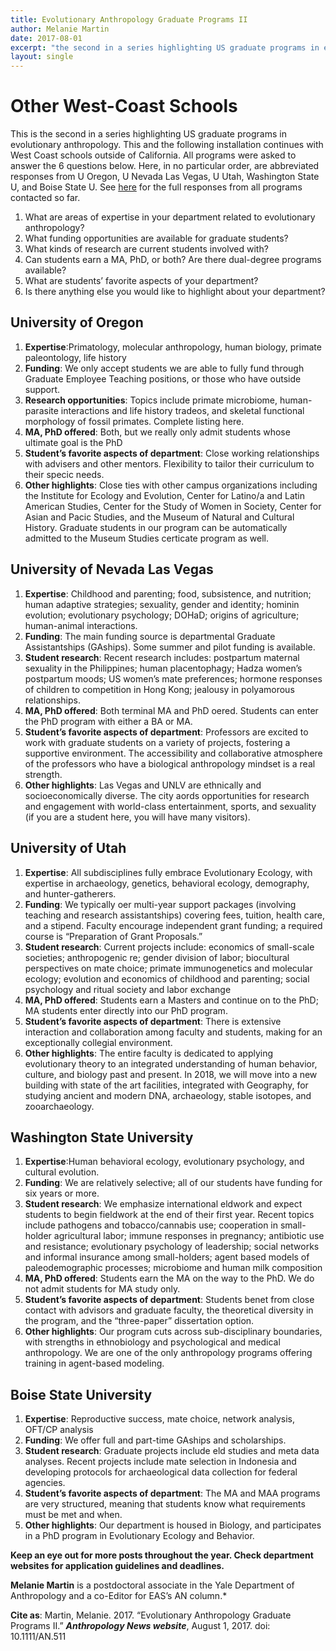 ```yaml
---
title: Evolutionary Anthropology Graduate Programs II
author: Melanie Martin
date: 2017-08-01
excerpt: "the second in a series highlighting US graduate programs in evolutionary anthropology"
layout: single
---
```


# Other West-Coast Schools

This is the second in a series highlighting US graduate programs in evolutionary anthropology. This and the following installation continues with West Coast schools outside of California. All programs were asked to answer the 6 questions below. Here, in no particular order, are abbreviated responses from U Oregon, U Nevada Las Vegas, U Utah, Washington State U, and Boise State U. See [here](https://docs.google.com/document/d/1oXNquX8sNenA7YeIJiG30xVlfmNtH3WDh_L-b_0ozJ4/edit#heading=h.8ys4ah5knwst) for the full responses from all programs contacted so far.

  1. What are areas of expertise in your department related to evolutionary anthropology?
  2. What funding opportunities are available for graduate students?
  3. What kinds of research are current students involved with?
  4. Can students earn a MA, PhD, or both? Are there dual-degree programs available?
  5. What are students’ favorite aspects of your department?
  6. Is there anything else you would like to highlight about your department?

## University of Oregon

1. **Expertise**:Primatology, molecular anthropology, human biology, primate paleontology, life history
2. **Funding**: We only accept students we are able to fully fund through Graduate Employee Teaching positions, or those who have outside support.
3. **Research opportunities**: Topics include primate microbiome, human-parasite interactions and life history tradeos, and skeletal functional morphology of fossil primates. Complete listing here.
4. **MA, PhD offered**: Both, but we really only admit students whose ultimate goal is the PhD
5. **Student’s favorite aspects of department**: Close working relationships with advisers and other mentors. Flexibility to tailor their curriculum to their specic
needs.
6. **Other highlights**: Close ties with other campus organizations including the Institute for Ecology and Evolution, Center for Latino/a and Latin American Studies, Center for the Study of Women in Society, Center for Asian and Pacic Studies, and the Museum of Natural and Cultural History. Graduate students in our program can be automatically admitted to the Museum Studies certicate program as well.

## University of Nevada Las Vegas

1. **Expertise**: Childhood and parenting; food, subsistence, and nutrition; human adaptive strategies; sexuality, gender and identity; hominin evolution; evolutionary psychology; DOHaD; origins of agriculture; human-animal interactions.
2. **Funding**: The main funding source is departmental Graduate Assistantships (GAships). Some summer and pilot funding is available.
3. **Student research**: Recent research includes: postpartum maternal sexuality in the Philippines; human placentophagy; Hadza women’s postpartum moods; US women’s mate preferences; hormone responses of children to competition in Hong Kong; jealousy in polyamorous relationships.
4. **MA, PhD offered**: Both terminal MA and PhD oered. Students can enter the PhD program with either a BA or MA.
5. **Student’s favorite aspects of department**: Professors are excited to work with graduate students on a variety of projects, fostering a supportive environment. The accessibility and collaborative atmosphere of the professors who have a biological anthropology mindset is a real strength. 
6. **Other highlights**: Las Vegas and UNLV are ethnically and socioeconomically diverse. The city aords opportunities for research and engagement with world-class entertainment, sports, and sexuality (if you are a student here, you will have many visitors).

## University of Utah

1. **Expertise**: All subdisciplines fully embrace Evolutionary Ecology, with expertise in archaeology, genetics, behavioral ecology, demography, and hunter-gatherers.
2. **Funding**: We typically oer multi-year support packages (involving teaching and research assistantships) covering fees, tuition, health care, and a stipend. Faculty encourage independent grant funding; a required course is “Preparation of Grant Proposals.”
3. **Student research**: Current projects include: economics of small-scale societies; anthropogenic re; gender division of labor; biocultural perspectives on mate choice; primate immunogenetics and molecular ecology; evolution and economics of childhood and parenting; social psychology and ritual society and labor exchange
4. **MA, PhD offered**: Students earn a Masters and continue on to the PhD; MA students enter directly into our PhD program.
5. **Student’s favorite aspects of department**: There is extensive interaction and collaboration among faculty and students, making for an exceptionally collegial environment.
6. **Other highlights**: The entire faculty is dedicated to applying evolutionary theory to an integrated understanding of human behavior, culture, and biology past and present. In 2018, we will move into a new building with state of the art facilities, integrated with Geography, for studying ancient and modern DNA, archaeology, stable isotopes, and zooarchaeology.

## Washington State University

1. **Expertise**:Human behavioral ecology, evolutionary psychology, and cultural evolution.
2. **Funding**: We are relatively selective; all of our students have funding for six years or more.
3. **Student research**: We emphasize international eldwork
and expect students to begin fieldwork at the end of their first year. Recent topics include pathogens and tobacco/cannabis
use; cooperation in small-holder agricultural labor; immune responses in pregnancy; antibiotic use and resistance; evolutionary psychology of leadership; social networks and informal insurance among small-holders; agent based models of paleodemographic processes; microbiome and human milk composition
4. **MA, PhD offered**: Students earn the MA on the way to the PhD. We do not admit students for MA study only.
5. **Student’s favorite aspects of department**: Students benet
from close contact with advisors and graduate faculty, the theoretical diversity in the program, and the “three-paper” dissertation option.
6. **Other highlights**: Our program cuts across sub-disciplinary boundaries, with strengths in ethnobiology and psychological and medical anthropology. We are one of the only anthropology programs offering training in agent-based modeling.


## Boise State University

1. **Expertise**: Reproductive success, mate choice, network analysis, OFT/CP analysis
2. **Funding**: We offer full and part-time GAships and scholarships.
3. **Student research**: Graduate projects include eld
studies and meta data analyses. Recent projects include mate selection in Indonesia and developing protocols for archaeological data collection for federal agencies.
4. **Student’s favorite aspects of department**: The MA and MAA programs are very structured, meaning that students know what requirements must be met and when.
5. **Other highlights**: Our department is housed in Biology, and participates in a PhD program in Evolutionary Ecology and Behavior.

**Keep an eye out for more posts throughout the year. Check department websites for application guidelines and deadlines.**

**Melanie Martin** is a postdoctoral associate in the Yale Department of Anthropology and a co-Editor for EAS’s AN column.*

**Cite as**: Martin, Melanie. 2017. “Evolutionary Anthropology Graduate Programs II.” ***Anthropology News website***, August 1, 2017. doi: 10.1111/AN.511

